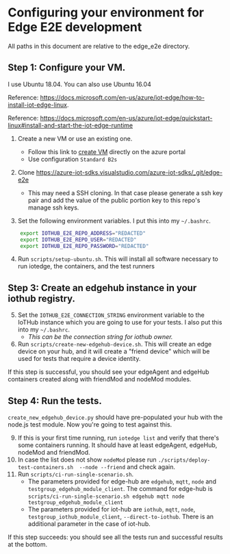 # Configuring your environment for Edge E2E development

All paths in this document are relative to the edge_e2e directory.

## Step 1: Configure your VM.
I use Ubuntu 18.04.  You can also use Ubuntu 16.04

Reference: https://docs.microsoft.com/en-us/azure/iot-edge/how-to-install-iot-edge-linux.

Reference: https://docs.microsoft.com/en-us/azure/iot-edge/quickstart-linux#install-and-start-the-iot-edge-runtime

1. Create a new VM or use an existing one.
   * Follow this link to [create VM](https://docs.microsoft.com/en-us/azure/virtual-machines/linux/quick-create-portal) directly on the azure portal
   * Use configuration `Standard B2s`

2. Clone https://azure-iot-sdks.visualstudio.com/azure-iot-sdks/_git/edge-e2e
   * This may need a SSH cloning. In that case please generate a ssh key pair and add the value of the public portion key to this repo's manage ssh keys.
3. Set the following environment variables.  I put this into my `~/.bashrc`.

```bash
    export IOTHUB_E2E_REPO_ADDRESS="REDACTED"
    export IOTHUB_E2E_REPO_USER="REDACTED"
    export IOTHUB_E2E_REPO_PASSWORD="REDACTED"

```

4. Run `scripts/setup-ubuntu.sh`.  This will install all software necessary to run iotedge, the containers, and the test runners

## Step 3: Create an edgehub instance in your iothub registry.
5. Set the `IOTHUB_E2E_CONNECTION_STRING` environment variable to the IoTHub instance which you are going to use for your tests. I also put this into my `~/.bashrc`.
   * _This can be the connection string for iothub owner._
6. Run `scripts/create-new-edgehub-device.sh`.  This will create an edge device on your hub, and it will create a "friend device" which will be used for tests that require a device identity.

If this step is successful, you should see your edgeAgent and edgeHub containers created along with friendMod and nodeMod modules.

## Step 4: Run the tests.
`create_new_edgehub_device.py` should have pre-populated your hub with the node.js test module. Now you're going to test against this.

9. If this is your first time running, run `iotedge list` and verify that there's some containers running.  It should have at least edgeAgent, edgeHub, nodeMod and friendMod.
10. In case the list does not show `nodeMod` please run `./scripts/deploy-test-containers.sh  --node --friend` and check again.
11. Run `scripts/ci-run-single-scenario.sh`.
    * The parameters provided for edge-hub are `edgehub`, `mqtt`, `node` and `testgroup_edgehub_module_client`. The command for edge-hub is `scripts/ci-run-single-scenario.sh edgehub mqtt node testgroup_edgehub_module_client`
    * The parameters provided for iot-hub are `iothub`, `mqtt`, `node`, `testgroup_iothub_module_client`, `--direct-to-iothub`. There is an additional parameter in the case of iot-hub.


If this step succeeds: you should see all the tests run and successful results at the bottom.
